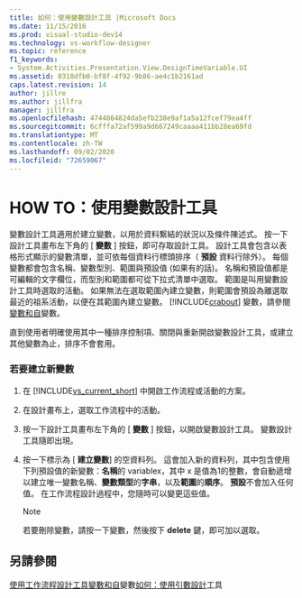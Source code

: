 ```yaml
---
title: 如何：使用變數設計工具 |Microsoft Docs
ms.date: 11/15/2016
ms.prod: visual-studio-dev14
ms.technology: vs-workflow-designer
ms.topic: reference
f1_keywords:
- System.Activities.Presentation.View.DesignTimeVariable.UI
ms.assetid: 0318dfb0-bf8f-4f92-9b86-ae4c1b2161ad
caps.latest.revision: 14
author: jillre
ms.author: jillfra
manager: jillfra
ms.openlocfilehash: 4744864824da5efb238e9af1a5a12fcef79ea4ff
ms.sourcegitcommit: 6cfffa72af599a9d667249caaaa411bb28ea69fd
ms.translationtype: MT
ms.contentlocale: zh-TW
ms.lasthandoff: 09/02/2020
ms.locfileid: "72659067"
---
```

# <a name="how-to-use-the-variable-designer"></a>HOW TO：使用變數設計工具
變數設計工具適用於建立變數，以用於資料繫結的狀況以及條件陳述式。 按一下設計工具畫布左下角的 [ **變數** ] 按鈕，即可存取設計工具。 設計工具會包含以表格形式顯示的變數清單，並可依每個資料行標頭排序（ **預設** 資料行除外）。 每個變數都會包含名稱、變數型別、範圍與預設值 (如果有的話)。 名稱和預設值都是可編輯的文字欄位，而型別和範圍都可從下拉式清單中選取。 範圍是叫用變數設計工具時選取的活動。 如果無法在選取範圍內建立變數，則範圍會預設為離選取最近的祖系活動，以便在其範圍內建立變數。 [!INCLUDE[crabout](../includes/crabout-md.md)] 變數，請參閱 [變數和自](https://msdn.microsoft.com/library/d03dbe34-5b2e-4f21-8b57-693ee49611b8)變數。

 直到使用者明確使用其中一種排序控制項、關閉與重新開啟變數設計工具，或建立其他變數為止，排序不會套用。

### <a name="to-create-a-new-variable"></a>若要建立新變數

1. 在 [!INCLUDE[vs_current_short](../includes/vs-current-short-md.md)] 中開啟工作流程或活動的方案。

2. 在設計畫布上，選取工作流程中的活動。

3. 按一下設計工具畫布左下角的 [ **變數** ] 按鈕，以開啟變數設計工具。 變數設計工具隨即出現。

4. 按一下標示為 [ **建立變數**] 的空資料列。 這會加入新的資料列，其中包含使用下列預設值的新變數：**名稱**的 variablex，其中 x 是值為1的整數，會自動遞增以建立唯一變數名稱、**變數類型**的**字串**，以及**範圍**的**順序**。 **預設**不會加入任何值。 在工作流程設計過程中，您隨時可以變更這些值。

    > [!NOTE]
    > 若要刪除變數，請按一下變數，然後按下 **delete** 鍵，即可加以選取。

## <a name="see-also"></a>另請參閱
 [使用工作流程設計工具](../workflow-designer/using-the-workflow-designer.md)[變數和自](https://msdn.microsoft.com/library/d03dbe34-5b2e-4f21-8b57-693ee49611b8)變數[如何：使用引數設計](../workflow-designer/how-to-use-the-argument-designer.md)工具